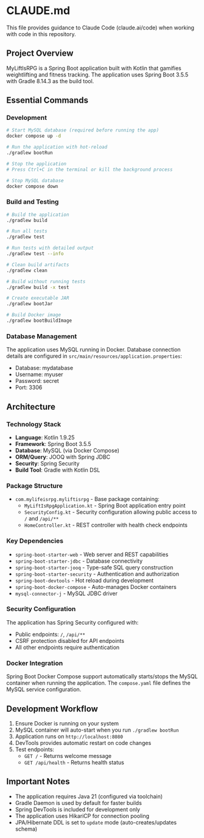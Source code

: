 # CLAUDE.md

This file provides guidance to Claude Code (claude.ai/code) when working with code in this repository.

## Project Overview

MyLiftIsRPG is a Spring Boot application built with Kotlin that gamifies weightlifting and fitness tracking. The application uses Spring Boot 3.5.5 with Gradle 8.14.3 as the build tool.

## Essential Commands

### Development
```bash
# Start MySQL database (required before running the app)
docker compose up -d

# Run the application with hot-reload
./gradlew bootRun

# Stop the application
# Press Ctrl+C in the terminal or kill the background process

# Stop MySQL database
docker compose down
```

### Build and Testing
```bash
# Build the application
./gradlew build

# Run all tests
./gradlew test

# Run tests with detailed output
./gradlew test --info

# Clean build artifacts
./gradlew clean

# Build without running tests
./gradlew build -x test

# Create executable JAR
./gradlew bootJar

# Build Docker image
./gradlew bootBuildImage
```

### Database Management
The application uses MySQL running in Docker. Database connection details are configured in `src/main/resources/application.properties`:
- Database: mydatabase
- Username: myuser
- Password: secret
- Port: 3306

## Architecture

### Technology Stack
- **Language**: Kotlin 1.9.25
- **Framework**: Spring Boot 3.5.5
- **Database**: MySQL (via Docker Compose)
- **ORM/Query**: JOOQ with Spring JDBC
- **Security**: Spring Security
- **Build Tool**: Gradle with Kotlin DSL

### Package Structure
- `com.mylifeisrpg.myliftisrpg` - Base package containing:
  - `MyLiftIsRpgApplication.kt` - Spring Boot application entry point
  - `SecurityConfig.kt` - Security configuration allowing public access to `/` and `/api/**`
  - `HomeController.kt` - REST controller with health check endpoints

### Key Dependencies
- `spring-boot-starter-web` - Web server and REST capabilities
- `spring-boot-starter-jdbc` - Database connectivity
- `spring-boot-starter-jooq` - Type-safe SQL query construction
- `spring-boot-starter-security` - Authentication and authorization
- `spring-boot-devtools` - Hot reload during development
- `spring-boot-docker-compose` - Auto-manages Docker containers
- `mysql-connector-j` - MySQL JDBC driver

### Security Configuration
The application has Spring Security configured with:
- Public endpoints: `/`, `/api/**`
- CSRF protection disabled for API endpoints
- All other endpoints require authentication

### Docker Integration
Spring Boot Docker Compose support automatically starts/stops the MySQL container when running the application. The `compose.yaml` file defines the MySQL service configuration.

## Development Workflow

1. Ensure Docker is running on your system
2. MySQL container will auto-start when you run `./gradlew bootRun`
3. Application runs on `http://localhost:8080`
4. DevTools provides automatic restart on code changes
5. Test endpoints:
   - `GET /` - Returns welcome message
   - `GET /api/health` - Returns health status

## Important Notes

- The application requires Java 21 (configured via toolchain)
- Gradle Daemon is used by default for faster builds
- Spring DevTools is included for development only
- The application uses HikariCP for connection pooling
- JPA/Hibernate DDL is set to `update` mode (auto-creates/updates schema)